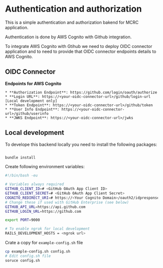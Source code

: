 # Authentication and authorization 

This is a simple authentication and authorization bakend for MCRC application. 

Authentication is done by AWS Cognito with Github integration.

To integrate AWS Cognito with Gtihub we need to deploy OIDC connector application and to need to provide that OIDC 
connector endpoints details to AWS Cognito.

## OIDC Connector

**Endpoints for AWS Cognito**

    * **Authorization Endpoint**: https://github.com/login/oauth/authorize
    * **Login URL**: https://<your-oidc-connector-url>/github/login-url [Local development only]
    * **Token Endpoint**: https://<your-oidc-connector-url>/github/token
    * **User Info Endpoint**: https://<your-oidc-connector-url>/github/userinfo
    * **JWKS Endpoint**: https://<your-oidc-connector-url>/jwks
    
## Local development

To develope this backend locally you need to install the following packages:

```bash

bundle install

```

Create following environment variables:

```bash
#!/bin/bash -eu

# Variables always required
GITHUB_CLIENT_ID=# <GitHub OAuth App Client ID>
GITHUB_CLIENT_SECRET=# <GitHub OAuth App Client Secret>
COGNITO_REDIRECT_URI=# https://<Your Cognito Domain>/oauth2/idpresponse
# Change these if used with GitHub Enterprise (see below)
GITHUB_API_URL=https://api.github.com
GITHUB_LOGIN_URL=https://github.com

export PORT=9000

# To enable ngrok for local development
RAILS_DEVELOPMENT_HOSTS = <ngrok url>
```

Crate a copy for `example-config.sh` file

```bash
cp example-config.sh config.sh
# Edit config.sh file
soruce config.sh
```



